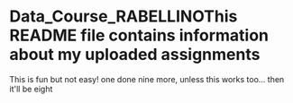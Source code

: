 # Data_Course_RABELLINOThis README file contains information about my uploaded assignments

This is fun but not easy!
one done nine more, unless this works too... then it'll be eight
